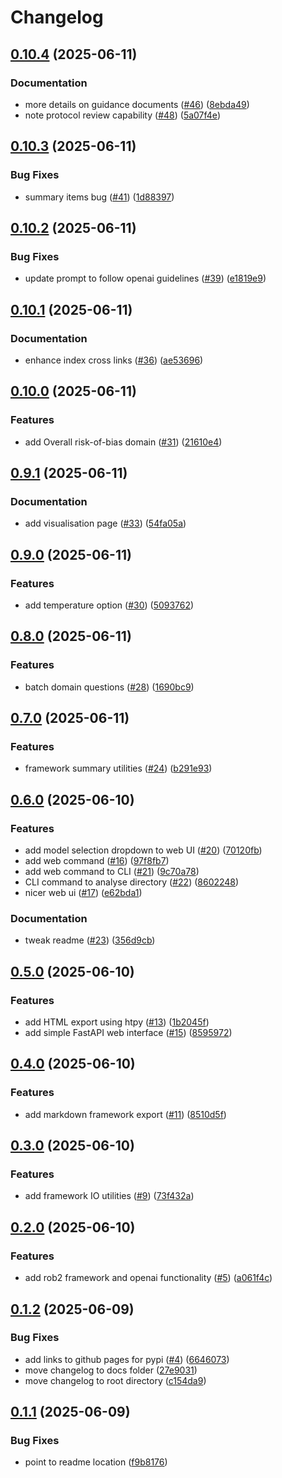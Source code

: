 # Changelog

## [0.10.4](https://github.com/rob-luke/risk-of-bias/compare/v0.10.3...v0.10.4) (2025-06-11)


### Documentation

* more details on guidance documents ([#46](https://github.com/rob-luke/risk-of-bias/issues/46)) ([8ebda49](https://github.com/rob-luke/risk-of-bias/commit/8ebda49abc49ccbdf03553309bf18b9c8ad1bf68))
* note protocol review capability ([#48](https://github.com/rob-luke/risk-of-bias/issues/48)) ([5a07f4e](https://github.com/rob-luke/risk-of-bias/commit/5a07f4e1d02b256136eae08a0e18d1652ed7370c))

## [0.10.3](https://github.com/rob-luke/risk-of-bias/compare/v0.10.2...v0.10.3) (2025-06-11)


### Bug Fixes

* summary items bug ([#41](https://github.com/rob-luke/risk-of-bias/issues/41)) ([1d88397](https://github.com/rob-luke/risk-of-bias/commit/1d8839717c0b21f6b397f13326ca37dc602008a1))

## [0.10.2](https://github.com/rob-luke/risk-of-bias/compare/v0.10.1...v0.10.2) (2025-06-11)


### Bug Fixes

* update prompt to follow openai guidelines ([#39](https://github.com/rob-luke/risk-of-bias/issues/39)) ([e1819e9](https://github.com/rob-luke/risk-of-bias/commit/e1819e999a006e99fa6369218ad757e26a3f531e))

## [0.10.1](https://github.com/rob-luke/risk-of-bias/compare/v0.10.0...v0.10.1) (2025-06-11)


### Documentation

* enhance index cross links ([#36](https://github.com/rob-luke/risk-of-bias/issues/36)) ([ae53696](https://github.com/rob-luke/risk-of-bias/commit/ae536968ef3c872def444d6d1c4fb852939985f2))

## [0.10.0](https://github.com/rob-luke/risk-of-bias/compare/v0.9.1...v0.10.0) (2025-06-11)


### Features

* add Overall risk-of-bias domain ([#31](https://github.com/rob-luke/risk-of-bias/issues/31)) ([21610e4](https://github.com/rob-luke/risk-of-bias/commit/21610e45d7164b6694df7be3b089fe0ff0f3613c))

## [0.9.1](https://github.com/rob-luke/risk-of-bias/compare/v0.9.0...v0.9.1) (2025-06-11)


### Documentation

* add visualisation page ([#33](https://github.com/rob-luke/risk-of-bias/issues/33)) ([54fa05a](https://github.com/rob-luke/risk-of-bias/commit/54fa05a701707943d5fd9d467b08c5d1d3302a02))

## [0.9.0](https://github.com/rob-luke/risk-of-bias/compare/v0.8.0...v0.9.0) (2025-06-11)


### Features

* add temperature option ([#30](https://github.com/rob-luke/risk-of-bias/issues/30)) ([5093762](https://github.com/rob-luke/risk-of-bias/commit/5093762554508ee100ca1cf8cd020a4d34d2f5d4))

## [0.8.0](https://github.com/rob-luke/risk-of-bias/compare/v0.7.0...v0.8.0) (2025-06-11)


### Features

* batch domain questions ([#28](https://github.com/rob-luke/risk-of-bias/issues/28)) ([1690bc9](https://github.com/rob-luke/risk-of-bias/commit/1690bc93928cfadef5a7e015b304b1d3c6c76985))

## [0.7.0](https://github.com/rob-luke/risk-of-bias/compare/v0.6.0...v0.7.0) (2025-06-11)


### Features

* framework summary utilities ([#24](https://github.com/rob-luke/risk-of-bias/issues/24)) ([b291e93](https://github.com/rob-luke/risk-of-bias/commit/b291e93c5bd43e6b660b8b16f98401d149a3e168))

## [0.6.0](https://github.com/rob-luke/risk-of-bias/compare/v0.5.0...v0.6.0) (2025-06-10)


### Features

* add model selection dropdown to web UI ([#20](https://github.com/rob-luke/risk-of-bias/issues/20)) ([70120fb](https://github.com/rob-luke/risk-of-bias/commit/70120fbdd51a7ab163c75778ded537c20ca57f2a))
* add web command ([#16](https://github.com/rob-luke/risk-of-bias/issues/16)) ([97f8fb7](https://github.com/rob-luke/risk-of-bias/commit/97f8fb719c1ae27dbc531ac995ca85e769fd1db6))
* add web command to CLI ([#21](https://github.com/rob-luke/risk-of-bias/issues/21)) ([9c70a78](https://github.com/rob-luke/risk-of-bias/commit/9c70a78563a1b6fdb56340d0fb8d17d6701705cb))
* CLI command to analyse directory ([#22](https://github.com/rob-luke/risk-of-bias/issues/22)) ([8602248](https://github.com/rob-luke/risk-of-bias/commit/860224820f2c1df4980b6f694af9c33d84fb9b2a))
* nicer web ui ([#17](https://github.com/rob-luke/risk-of-bias/issues/17)) ([e62bda1](https://github.com/rob-luke/risk-of-bias/commit/e62bda1612d4e9163cd0b14137b5c1ffc04e8488))


### Documentation

* tweak readme ([#23](https://github.com/rob-luke/risk-of-bias/issues/23)) ([356d9cb](https://github.com/rob-luke/risk-of-bias/commit/356d9cb5ecbdea430a9a8c3cf958f882d67c907e))

## [0.5.0](https://github.com/rob-luke/risk-of-bias/compare/v0.4.0...v0.5.0) (2025-06-10)


### Features

* add HTML export using htpy ([#13](https://github.com/rob-luke/risk-of-bias/issues/13)) ([1b2045f](https://github.com/rob-luke/risk-of-bias/commit/1b2045f0c3a717351f78481d0a46e06b4a98465f))
* add simple FastAPI web interface ([#15](https://github.com/rob-luke/risk-of-bias/issues/15)) ([8595972](https://github.com/rob-luke/risk-of-bias/commit/859597235c5e110993bc2c30b7e076db34c0868e))

## [0.4.0](https://github.com/rob-luke/risk-of-bias/compare/v0.3.0...v0.4.0) (2025-06-10)


### Features

* add markdown framework export ([#11](https://github.com/rob-luke/risk-of-bias/issues/11)) ([8510d5f](https://github.com/rob-luke/risk-of-bias/commit/8510d5f84853d8ead441504ada563e4e87d99d63))

## [0.3.0](https://github.com/rob-luke/risk-of-bias/compare/v0.2.0...v0.3.0) (2025-06-10)


### Features

* add framework IO utilities ([#9](https://github.com/rob-luke/risk-of-bias/issues/9)) ([73f432a](https://github.com/rob-luke/risk-of-bias/commit/73f432ad957a23454f966fd59789bc5e3ed71a7a))

## [0.2.0](https://github.com/rob-luke/risk-of-bias/compare/v0.1.2...v0.2.0) (2025-06-10)


### Features

* add rob2 framework and openai functionality ([#5](https://github.com/rob-luke/risk-of-bias/issues/5)) ([a061f4c](https://github.com/rob-luke/risk-of-bias/commit/a061f4c836dbdb8190f9463fe05afdb136470a0b))

## [0.1.2](https://github.com/rob-luke/risk-of-bias/compare/v0.1.1...v0.1.2) (2025-06-09)


### Bug Fixes

* add links to github pages for pypi ([#4](https://github.com/rob-luke/risk-of-bias/issues/4)) ([6646073](https://github.com/rob-luke/risk-of-bias/commit/6646073d31a09c20e379435b8bf62df73b44602c))
* move changelog to docs folder ([27e9031](https://github.com/rob-luke/risk-of-bias/commit/27e90319b85bfaa073e80025cde8a3097a19983b))
* move changelog to root directory ([c154da9](https://github.com/rob-luke/risk-of-bias/commit/c154da97ea145b1da792f124916fa60f1acb57d5))

## [0.1.1](https://github.com/rob-luke/risk-of-bias/compare/v0.1.0...v0.1.1) (2025-06-09)


### Bug Fixes

* point to readme location ([f9b8176](https://github.com/rob-luke/risk-of-bias/commit/f9b817674d83174e94de9f1d5935059aae3f9ea5))
